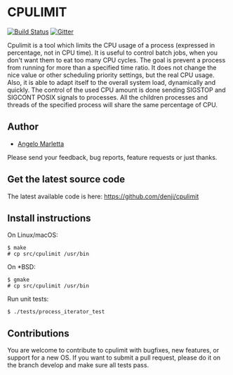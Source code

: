 # CPULIMIT

[![Build Status](https://img.shields.io/travis/denji/cpulimit.svg?style=flat-square&branch=master)](https://travis-ci.org/denji/cpulimit)
[![Gitter](https://img.shields.io/gitter/room/denji/cpulimit.svg?style=flat-square&branch=master)](https://gitter.im/denji/cpulimit)

Cpulimit is a tool which limits the CPU usage of a process (expressed in percentage, not in CPU time). It is useful to control batch jobs, when you don't want them to eat too many CPU cycles. The goal is prevent a process from running for more than a specified time ratio. It does not change the nice value or other scheduling priority settings, but the real CPU usage. Also, it is able to adapt itself to the overall system load, dynamically and quickly.
The control of the used CPU amount is done sending SIGSTOP and SIGCONT POSIX signals to processes.
All the children processes and threads of the specified process will share the same percentage of CPU.

## Author

* [Angelo Marletta](https://github.com/opsengine)

Please send your feedback, bug reports, feature requests or just thanks.

## Get the latest source code

The latest available code is here: https://github.com/denji/cpulimit

## Install instructions

On Linux/macOS:

    $ make
    # cp src/cpulimit /usr/bin

On *BSD:

    $ gmake
    # cp src/cpulimit /usr/bin

Run unit tests:

    $ ./tests/process_iterator_test


## Contributions

You are welcome to contribute to cpulimit with bugfixes, new features, or support for a new OS.
If you want to submit a pull request, please do it on the branch develop and make sure all tests pass.
